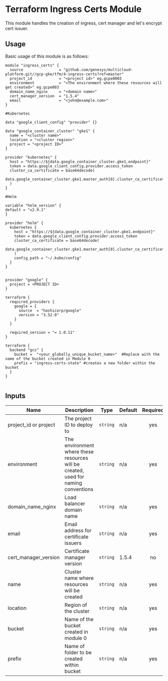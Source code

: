# Terraform Ingress Certs Module

This module handles the creation of ingress, cert manager and let's encrypt cert issuer.

## Usage

Basic usage of this module is as follows:

```hcl
module "ingress_certs" {
  source                = "github.com/genesys/multicloud-platform.git//gcp-gke/tfm/4-ingress-certs?ref=master"
  project_id            = "<project id>" eg.gcpe0003
  environment           = "<The environment where these resources will get created>" eg.gcpe003
  domain_name_nginx     = "<domain name>" 
  cert_manager_version  = "1.5.4"
  email                 = "<john@example.com>"
}

#Kubernetes

data "google_client_config" "provider" {}

data "google_container_cluster" "gke1" {
  name = "<cluster name>"
  location = "<cluster region>"
  project = "<project ID>"
}

provider "kubernetes" {
  host = "https://${data.google_container_cluster.gke1.endpoint}"
  token = data.google_client_config.provider.access_token
  cluster_ca_certificate = base64decode(
    data.google_container_cluster.gke1.master_auth[0].cluster_ca_certificate,
  ) 
}

#Helm

variable "helm_version" {
default = "v2.9.1"
}

provider "helm" {
  kubernetes {
    host = "https://${data.google_container_cluster.gke1.endpoint}"
    token = data.google_client_config.provider.access_token
    cluster_ca_certificate = base64decode(
    data.google_container_cluster.gke1.master_auth[0].cluster_ca_certificate,
    )
    config_path = "~/.kube/config"
  } 
}


provider "google" {
  project = <PROJECT ID>
}

terraform {
  required_providers {
    google = {
      source  = "hashicorp/google"
      version = "3.52.0"
    }
  }

  required_version = "= 1.0.11"
}

terraform {
  backend "gcs" {
    bucket =  "<your_globally_unique_bucket_name>"  #Replace with the name of the bucket created in Module 0
    prefix = "ingress-certs-state" #creates a new folder within the bucket
  }
}


```

<!-- BEGINNING OF PRE-COMMIT-TERRAFORM DOCS HOOK -->
## Inputs

| Name | Description | Type | Default | Required |
|------|-------------|------|---------|:--------:|
| project_id or project | The project ID to deploy to | `string` | n/a | yes |
| environment | The environment where these resources will be created, used for naming conventions | `string` | n/a | yes |
| domain_name_nginx | Load balancer domain name | `string` | n/a | yes |
| email | Email address for certificate issuers | `string` | n/a | yes |
| cert_manager_version | Certificate manager version | `string` | 1.5.4 | no |
| name | Cluster name where resources will be created | `string` | n/a | yes |
| location | Region of the cluster | `string` | n/a | yes |
| bucket | Name of the bucket created in module 0 | `string` | n/a | yes |
| prefix | Name of folder to be created within bucket | `string` | n/a | yes |



